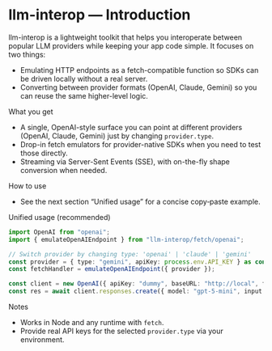# llm-interop — Introduction

llm-interop is a lightweight toolkit that helps you interoperate between popular LLM providers while keeping your app code simple. It focuses on two things:

- Emulating HTTP endpoints as a fetch-compatible function so SDKs can be driven locally without a real server.
- Converting between provider formats (OpenAI, Claude, Gemini) so you can reuse the same higher-level logic.

What you get
- A single, OpenAI-style surface you can point at different providers (OpenAI, Claude, Gemini) just by changing `provider.type`.
- Drop-in fetch emulators for provider-native SDKs when you need to test those directly.
- Streaming via Server-Sent Events (SSE), with on-the-fly shape conversion when needed.

How to use
- See the next section “Unified usage” for a concise copy‑paste example.

Unified usage (recommended)
```ts
import OpenAI from "openai";
import { emulateOpenAIEndpoint } from "llm-interop/fetch/openai";

// Switch provider by changing type: 'openai' | 'claude' | 'gemini'
const provider = { type: "gemini", apiKey: process.env.API_KEY } as const;
const fetchHandler = emulateOpenAIEndpoint({ provider });

const client = new OpenAI({ apiKey: "dummy", baseURL: "http://local", fetch: fetchHandler });
const res = await client.responses.create({ model: "gpt-5-mini", input: "Hello" });
```

Notes
- Works in Node and any runtime with `fetch`.
- Provide real API keys for the selected `provider.type` via your environment.

